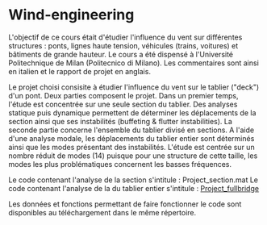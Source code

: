 # Wind-engineering

L'objectif de ce cours était d'étudier l'influence du vent sur différentes structures : ponts, lignes haute tension, véhicules (trains, voitures) et bâtiments de grande hauteur. Le cours a été dispensé à l'Université Politechnique de Milan (Politecnico di Milano). Les commentaires sont ainsi en italien et le rapport de projet en anglais. 

Le projet choisi consisite à étudier l'influence du vent sur le tablier ("deck") d'un pont. Deux parties composent le projet. Dans un premier temps, l'étude est concentrée sur une seule section du tablier. Des analyses statique puis dynamique permettent de déterminer les déplacements de la section ainsi que ses instabilités (buffeting & flutter instabilities). La seconde partie concerne l'ensemble du tablier divisé en sections. A l'aide d'une analyse modale, les déplacements du tablier entier sont déterminés ainsi que les modes présentant des instabilités. 
L'étude est centrée sur un nombre réduit de modes (14) puisque pour une structure de cette taille, les modes les plus problématiques concernent les basses fréquences. 

Le code contenant l'analyse de la section s'intitule : Project_section.mat
Le code contenant l'analyse de la du tablier entier s'intitule :  [Project_fullbridge](https://github.com/PalomaPerrin/Wind-engineering/blob/main/Project_fullbridge.m)

Les données et fonctions permettant de faire fonctionner le code sont disponibles au téléchargement dans le même répertoire.
